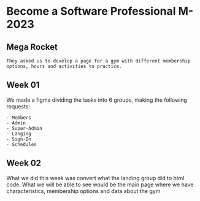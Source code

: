 # Become a Software Professional M-2023
## Mega Rocket

```
They asked us to develop a page for a gym with different membership options, hours and activities to practice.
```
## Week 01
We made a figma dividing the tasks into 6 groups, making the following requests:

```
- Members
- Admin
- Super-Admin
- Langing
- Sign-In
- Schedules

```
## Week 02
What we did this week was convert what the landing group did to html code.
What we will be able to see would be the main page where we have characteristics, membership options and data about the gym
